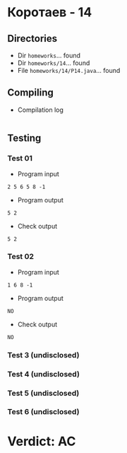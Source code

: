 # Коротаев - 14
## Directories
- Dir `homeworks`... found
- Dir `homeworks/14`... found
- File `homeworks/14/P14.java`... found
## Compiling
- Compilation log
```

```
## Testing
### Test 01
- Program input
```
2 5 6 5 8 -1

```
- Program output
```
5 2
```
- Check output
```
5 2

```
### Test 02
- Program input
```
1 6 8 -1

```
- Program output
```
NO

```
- Check output
```
NO

```
### Test 3 (undisclosed)
### Test 4 (undisclosed)
### Test 5 (undisclosed)
### Test 6 (undisclosed)
# Verdict: AC
